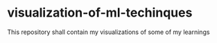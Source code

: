 # visualization-of-ml-techinques
This repository shall contain my visualizations of some of my learnings 
